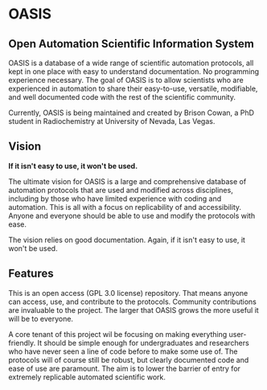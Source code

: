 # OASIS
## Open Automation Scientific Information System

OASIS is a database of a wide range of scientific automation protocols, all kept in one place with easy to understand documentation. No programming experience necessary. The goal of OASIS is to allow scientists who are experienced in automation to share their easy-to-use, versatile, modifiable, and well documented code with the rest of the scientific community. 

Currently, OASIS is being maintained and created by Brison Cowan, a PhD student in Radiochemistry at University of Nevada, Las Vegas.

## Vision

**If it isn't easy to use, it won't be used.**

The ultimate vision for OASIS is a large and comprehensive database of automation protocols that are used and modified across disciplines, including by those who have limited experience with coding and automation. This is all with a focus on replicability of and accessibility. Anyone and everyone should be able to use and modify the protocols with ease.

The vision relies on good documentation. Again, if it isn't easy to use, it won't be used.

## Features

This is an open access (GPL 3.0 license) repository. That means anyone can access, use, and contribute to the protocols. Community contributions are invaluable to the project. The larger that OASIS grows the more useful it will be to everyone.

A core tenant of this project wil be focusing on making everything user-friendly. It should be simple enough for undergraduates and researchers who have never seen a line of code before to make some use of. The protocols will of course still be robust, but clearly documented code and ease of use are paramount. The aim is to lower the barrier of entry for extremely replicable automated scientific work.


